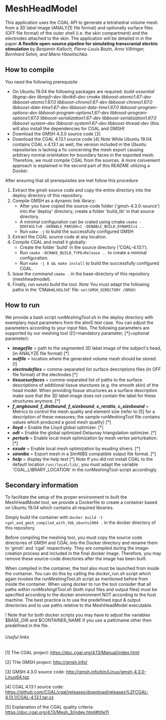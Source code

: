 # MeshHeadModel

This application uses the CGAL API to generate a tetrahedral volume mesh from a 3D label image (ANALYZE file format) and optionally surface files (OFF file format) of the outer shell (i.e. the skin compartment) and the electrodes attached to the skin. The application will be detailed in in the paper **A flexible open-source pipeline for simulating transcranial electric stimulation** by *Benjamin Kalloch, Pierre-Louis Bazin, Arno Villringer, Bernhard Sehm, and Mario Hlawitschka*.

## How to compile
You need the following prerequisite
- On Ubuntu 19.04 the following packages are required: *build-essential libgmp-dev libmpfr-dev libvtk6-dev cmake libboost-atomic1.67-dev libboost-atomic1.67.0 libboost-chrono1.67-dev libboost-chrono1.67.0 libboost-date-time1.67-dev libboost-date-time1.67.0 libboost-program-options-dev libboost-program-options1.67-dev libboost-program-options1.67.0 libboost-serialization1.67-dev libboost-serialization1.67.0 libboost-system-dev libboost-system1.67-dev libboost-thread-dev* (this will also install the dependencies for CGAL and GMSH)
- Download the GMSH 4.3.0 source code [3]
- Download the CGAL 4.13.1 source code [4]
*Note* While Ubuntu 19.04 contains CGAL v.4.13.1 as well, the version included in the Ubuntu repositories is lacking a fix concerning the mesh export causing arbitrary normal orientation for boundary faces in the exported mesh. Therefore, we must compile CGAL from the sources. A more convenient approach is explained in the second part of this README utilizing a Docker.


After ensuring that all prerequisites are met follow this procedure
1) Extract the gmsh source code and copy the entire directory into the deploy directory of this repository.
2) Compile GMSH as a dynamic link library:
    - After you have copied the source-code folder ('gmsh-4.3.0-source') into the 'deploy' directory, create a folder 'build_lib' in that source directory.
    - A minimal configuration can be crated using cmake `cmake -DDEFAULT=0 -DENABLE_PARSER=1 -DENABLE_BUILD_DYNAMIC=1 ..`
    - Run `make -j` to build the successfully configured GMSH
3) Extract the CGAL source code at any location.
4) Compile CGAL and install it globally:
    - Create the folder 'build' in the source directory ('CGAL-4.13.1').
    - Run `cmake -DCMAKE_BUILD_TYPE=Release ..` to create a minimal configuration.
    - Run `make -j 8 && make install` to build the successfully configured CGAL.
5) Issue the command `cmake .` in the base-directory of this repository (meshheadmodel).
6) Finally, run `make`to build the tool.
*Note* You must adapt the following paths in the 'CMakeLists.txt' file: `set(GMSH_DIRECTORY /GMSH)`

## How to run
We provide a bash script *runMeshingTool.sh* in the deploy directory with exemplary input parameters from the almi5 test case. You can adjust the parameters according to your input files.
The following parameters are supported by our meshing tool ([!]=mandatory parameter, [*]=optional parameter):
- **_imagefile_** = path to the segmented 3D label image of the subject's head, (in ANALYZE file format) [*]
- **_outfile_** = location where the generated volume mesh should be stored. [!]
- **_electrodefiles_** = comma-separated list surface descriptions files (in OFF file format) of the electrodes [*]
- **_tissuesurfaces_** = comma-separated list of paths to the surface descriptions of additional tissue sturctures (e.g. the smooth skin) of the head model. When providing tissue structures as a surface description make sure that the 3D label image does not contain the label for these structures anymore. [*]
- **_f_angbound_**, **_f_distbound_**, **_f_sizebound_**, **_c_reratio_**, **_c_sizebound_** = Metrics to control the mesh quality and element size  (refer to [5] for a description of these measures; the sample runMeshingTool file contains values which produced a good mesh quality) [*]
- **_lloyd_** = Enable the Lloyd global optimizer. [*]
- **_odt_** = Enable the global optimized Delaunay triangulation optimizer. [*]
- **_perturb_** = Enable local mesh optimization by mesh vertex perturbation. [*]
- **_exude_** = Enable local mesh optimization by exuding slivers. [*]
- **_simnibs_** = Export mesh in a SimNIBS compatible output file format. [*]
- **_help_** = display the help text [*]
*Note* If you did not install CGAL to the default location `/usr/local/lib/`, you must adapt the  variable 'CGAL_LIBRARY_LOCATION' in the runMeshingTool-script accordingly.

## Secondary information
To facilitate the setup of the proper environment to built the MeshHeadModel tool, we provide a Dockerfile to create a container based on Ubuntu 19.04 which contains all required libraries. 

Simply build the container with `docker build -t cgal_and_gmsh_compiled_with_tbb_ubuntu1904 .` in the docker directory of this repository.

Before compiling the meshing tool, you must copy the source code directories of GMSH and CGAL into the Docker directory and rename them to 'gmsh' and 'cgal' respectively.
They are compiled during the image-creation process and included in the final docker image. Therefore, you may remove these source-code directories after the image has been built.

When compiled in the container, the tool also must be launched from inside the container. You can do this by calling the *docker_run.sh* script which again invokes the *runMeshingTool.sh* script as mentioned before from inside the container. When using docker to run the tool consider that all paths within *runMeshingtTool.sh* (both input files and output files) must be specified according to the docker environment NOT according to the host machine. The best practice is to use the predefined input & output directories and to use paths relative to the MeshHeadModel executable. 

! Note that for both docker scripts you may have to adjust the variables $BASE_DIR and $CONTAINER_NAME if you use a path/name other then predefined in the file.

###### Useful links
[1] The CGAL project: https://doc.cgal.org/4.13/Manual/index.html

[2] THe GMSH project: http://gmsh.info/

[3] GMSH 4.3.0 source code: http://gmsh.info/bin/Linux/gmsh-4.3.0-Linux64.tgz

[4] CGAL 4.13.1 source code: https://github.com/CGAL/cgal/releases/download/releases%2FCGAL-4.13.1/CGAL-4.13.1.tar.xz

[5] Explanation of the CGAL quality criteria: https://doc.cgal.org/4.13/Mesh_3/index.html#title11
